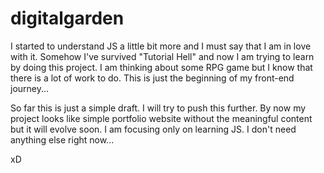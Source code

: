 # digitalgarden

I started to understand JS a little bit more and I must say that I am in love with it. Somehow I've survived "Tutorial Hell" and now I am trying to learn by doing this project. 
I am thinking about some RPG game but I know that there is a lot of work to do. This is just the beginning of my front-end journey...

So far this is just a simple draft. I will try to push this further. By now my project looks like simple portfolio website without the meaningful content but it will evolve soon. I am focusing only on learning JS. I don't need anything else right now... 

xD
